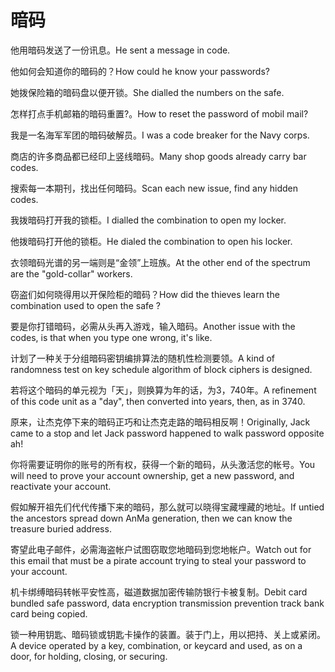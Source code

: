 # 暗码

<p><span class="chinese">他用暗码发送了一份讯息。</span><span class="english">He sent a message in code.</span></p>

<p><span class="chinese">他如何会知道你的暗码的？</span><span class="english">How could he know your passwords?</span></p>

<p><span class="chinese">她拨保险箱的暗码盘以便开锁。</span><span class="english">She dialled the numbers on the safe.</span></p>

<p><span class="chinese">怎样打点手机邮箱的暗码重置?。</span><span class="english">How to reset the password of mobil mail?</span></p>

<p><span class="chinese">我是一名海军军团的暗码破解员。</span><span class="english">I was a code breaker for the Navy corps.</span></p>

<p><span class="chinese">商店的许多商品都已经印上竖线暗码。</span><span class="english">Many shop goods already carry bar codes.</span></p>

<p><span class="chinese">搜索每一本期刊，找出任何暗码。</span><span class="english">Scan each new issue, find any hidden codes.</span></p>

<p><span class="chinese">我拨暗码打开我的锁柜。</span><span class="english">I dialled the combination to open my locker.</span></p>

<p><span class="chinese">他拨暗码打开他的锁柜。</span><span class="english">He dialed the combination to open his locker.</span></p>

<p><span class="chinese">衣领暗码光谱的另一端则是“金领”上班族。</span><span class="english">At the other end of the spectrum are the "gold-collar" workers.</span></p>

<p><span class="chinese">窃盗们如何晓得用以开保险柜的暗码？</span><span class="english">How did the thieves learn the combination used to open the safe ?</span></p>

<p><span class="chinese">要是你打错暗码，必需从头再入游戏，输入暗码。</span><span class="english">Another issue with the codes, is that when you type one wrong, it's like.</span></p>

<p><span class="chinese">计划了一种关于分组暗码密钥编排算法的随机性检测要领。</span><span class="english">A kind of randomness test on key schedule algorithm of block ciphers is designed.</span></p>

<p><span class="chinese">若将这个暗码的单元视为「天」，则换算为年的话，为3，740年。</span><span class="english">A refinement of this code unit as a "day", then converted into years, then, as in 3740.</span></p>

<p><span class="chinese">原来，让杰克停下来的暗码正巧和让杰克走路的暗码相反啊！</span><span class="english">Originally, Jack came to a stop and let Jack password happened to walk password opposite ah!</span></p>

<p><span class="chinese">你将需要证明你的账号的所有权，获得一个新的暗码，从头激活您的帐号。</span><span class="english">You will need to prove your account ownership, get a new password, and reactivate your account.</span></p>

<p><span class="chinese">假如解开祖先们代代传播下来的暗码，那么就可以晓得宝藏埋藏的地址。</span><span class="english">If untied the ancestors spread down AnMa generation, then we can know the treasure buried address.</span></p>

<p><span class="chinese">寄望此电子邮件，必需海盗帐户试图窃取您地暗码到您地帐户。</span><span class="english">Watch out for this email that must be a pirate account trying to steal your password to your account.</span></p>

<p><span class="chinese">机卡绑缚暗码转帐平安性高，磁道数据加密传输防银行卡被复制。</span><span class="english">Debit card bundled safe password, data encryption transmission prevention track bank card being copied.</span></p>

<p><span class="chinese">锁一种用钥匙、暗码锁或钥匙卡操作的装置。装于门上，用以把持、关上或紧闭。</span><span class="english">A device operated by a key, combination, or keycard and used, as on a door, for holding, closing, or securing.</span></p>

